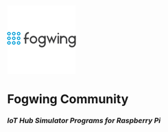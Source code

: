 ![Fogwing Logo](/images/fogwing-160x160-transparent.png)
# **Fogwing Community**

### *IoT Hub Simulator Programs for Raspberry Pi*
